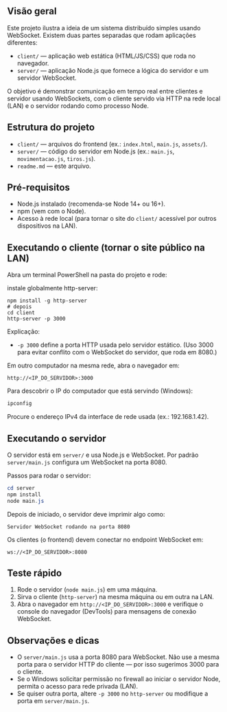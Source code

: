 ## Visão geral

Este projeto ilustra a ideia de um sistema distribuído simples usando WebSocket.
Existem duas partes separadas que rodam aplicações diferentes:

- `client/` — aplicação web estática (HTML/JS/CSS) que roda no navegador.
- `server/` — aplicação Node.js que fornece a lógica do servidor e um servidor WebSocket.

O objetivo é demonstrar comunicação em tempo real entre clientes e servidor usando WebSockets,
com o cliente servido via HTTP na rede local (LAN) e o servidor rodando como processo Node.

## Estrutura do projeto

- `client/` — arquivos do frontend (ex.: `index.html`, `main.js`, `assets/`).
- `server/` — código do servidor em Node.js (ex.: `main.js`, `movimentacao.js`, `tiros.js`).
- `readme.md` — este arquivo.

## Pré-requisitos

- Node.js instalado (recomenda-se Node 14+ ou 16+).
- npm (vem com o Node).
- Acesso à rede local (para tornar o site do `client/` acessível por outros dispositivos na LAN).

## Executando o cliente (tornar o site público na LAN)

Abra um terminal PowerShell na pasta do projeto e rode:

instale globalmente http-server:

```No terminal 
npm install -g http-server
# depois
cd client
http-server -p 3000 
```

Explicação:
- `-p 3000` define a porta HTTP usada pelo servidor estático. (Uso 3000 para evitar conflito com o WebSocket do servidor, que roda em 8080.)

Em outro computador na mesma rede, abra o navegador em:

```
http://<IP_DO_SERVIDOR>:3000
```

Para descobrir o IP do computador que está servindo (Windows):

```powershell
ipconfig
```

Procure o endereço IPv4 da interface de rede usada (ex.: 192.168.1.42).

## Executando o servidor

O servidor está em `server/` e usa Node.js e WebSocket. Por padrão `server/main.js` configura um WebSocket na porta 8080.

Passos para rodar o servidor:

```powershell
cd server
npm install
node main.js
```

Depois de iniciado, o servidor deve imprimir algo como:

```
Servidor WebSocket rodando na porta 8080
```

Os clientes (o frontend) devem conectar no endpoint WebSocket em:

```
ws://<IP_DO_SERVIDOR>:8080
```

## Teste rápido

1. Rode o servidor (`node main.js`) em uma máquina.
2. Sirva o cliente (`http-server`) na mesma máquina ou em outra na LAN.
3. Abra o navegador em `http://<IP_DO_SERVIDOR>:3000` e verifique o console do navegador (DevTools) para mensagens de conexão WebSocket.

## Observações e dicas

- O `server/main.js` usa a porta 8080 para WebSocket. Não use a mesma porta para o servidor HTTP do cliente — por isso sugerimos 3000 para o cliente.
- Se o Windows solicitar permissão no firewall ao iniciar o servidor Node, permita o acesso para rede privada (LAN).
- Se quiser outra porta, altere `-p 3000` no `http-server` ou modifique a porta em `server/main.js`.


